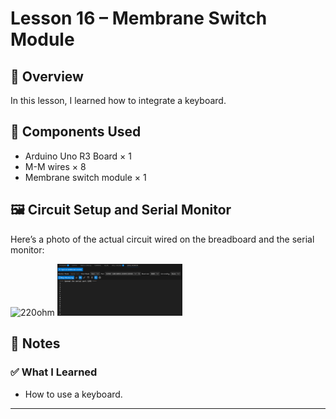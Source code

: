 # Lesson 16 – Membrane Switch Module

## 📘 Overview
In this lesson, I learned how to integrate a keyboard.

## 🔧 Components Used
- Arduino Uno R3 Board × 1
- M-M wires × 8
- Membrane switch module × 1

## 🖼️ Circuit Setup and Serial Monitor
Here’s a photo of the actual circuit wired on the breadboard and the serial monitor:

<img src="./photos/L16-circuit.png" alt="220ohm" width="200" hight="300"/>
<img src="./photos/L16-serial-monitor.png" alt="220ohm" width="200" hight="300"/>

## 📝 Notes
### ✅ What I Learned
- How to use a keyboard.

---
